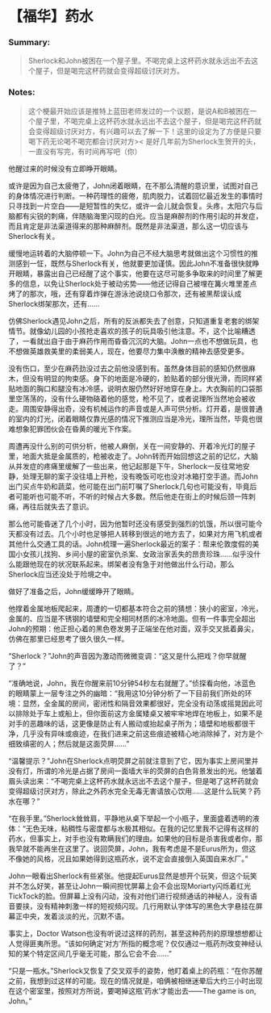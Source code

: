 # 【福华】药水

### Summary:

> Sherlock和John被困在一个屋子里。不喝完桌上这杯药水就永远出不去这个屋子，但是喝完这杯药就会变得超级讨厌对方。

### Notes:

> 这个梗最开始应该是推特上蓝田老师发过的一个议题，是说A和B被困在一个屋子里，不喝完桌上这杯药水就永远出不去这个屋子，但是喝完这杯药就会变得超级讨厌对方，有兴趣可以去了解一下！这里的设定为了方便是只要喝下药无论喝不喝完都会讨厌对方><
> 是好几年前为Sherlock生贺开的头，一直没有写完，有时间再写吧（你）



他醒过来的时候没有立即睁开眼睛。

或许是因为自己太疲倦了，John闭着眼睛，在不那么清醒的意识里，试图对自己的身体情况进行判断。一种药理性的疲倦，肌肉脱力，试着回忆最近发生的事情时只寻找到一片空白——是短暂性的失忆，或许一会儿就会恢复。头疼，太阳穴与后脑都有尖锐的刺痛，伴随脑海里闪现的白光。应当是麻醉剂的作用引起的并发症，而且肯定是非法渠道得来的那种麻醉剂。既然是非法渠道，那么这一切应该与Sherlock有关。

缓慢地运转着的大脑停顿一下。John为自己不经大脑思考就做出这个习惯性的推测感到一怔，既然与Sherlock有关，他就要更加谨慎。因此John不准备很快就睁开眼睛，暴露出自己已经醒了这个事实，他要在这尽可能多争取来的时间里了解更多的信息，以免让Sherlock处于被动劣势——他还记得自己被埋在篝火堆里差点烤了的那次，哦，还有穿着炸弹在游泳池说绕口令那次，还有被黑帮误认成Sherlock绑架那次，还有……

仿佛Sherlock遇见John之后，所有的反派都失去了创意，只知道重复老套的绑架情节。就像幼儿园的小孩抢走喜欢的孩子的玩具吸引他注意。不，这个比喻糟透了，一看就出自于由于麻药作用而昏昏沉沉的大脑。John一点也不想做玩具，也不想做英雄救美里的柔弱美人，现在，他要尽力集中涣散的精神去感受更多。

没有伤口，至少在麻药劲没过去之前他没感到有。虽然身体目前的感知仍然很麻木，但没有明显的拘束感。身下的地面是冷硬的，脸贴着的部分很光滑，而同样紧贴地面的胸口和腿没有冰冷感，说明衣服仍然好好地穿在身上。大衣胸前的口袋那里空荡荡的，没有什么硬物硌着他的感觉，枪不见了，或者说理所当然地会被收走。周围安静得出奇，没有机械运作的声音或是人声可供分析。灯开着，是很普通的室内的灯光，闭着眼睛仅靠光感的情况下推测应当是冷光，理所当然，毕竟也很难想象犯罪团伙会在昏黄的暖光下作案。

周遭再没什么别的可供分析，他被人麻倒，关在一间安静的、开着冷光灯的屋子里，地面大抵是金属质的，枪被收走了。John转而开始回想这之前的记忆，大脑从并发症的疼痛里缓解了一些出来，他记起那是下午，Sherlock一反往常地安静，处理无聊的案子没往墙上开枪，没有晚饭可吃也没对冰箱打空手道。而John出门买点牛奶和蔬菜，他可能在出门前叮嘱了Sherlock几句也可能没有，毕竟后者可能听也可能不听，不听的时候占大多数。然后他走在街上的时候后颈一阵刺痛，再往后就失去了意识。

那么他可能昏迷了几个小时，因为他暂时还没有感受到强烈的饥饿，所以很可能今天都没有过去。几个小时也足够把人转移到很远的地方去了，如果对方用飞机或者其他什么交通工具的话。John梳理一遍Sherlock最近的案子：帮来伦敦度假的美国小女孩儿找狗、乡间小屋的密室仇杀案、女政治家丢失的昂贵珍珠……似乎没什么能跟他现在的状况联系起来。绑架者没有急于对他做出什么行动，那么Sherlock应当还没处于险境之中。

做好了准备之后，John缓缓睁开了眼睛。

他撑着金属地板爬起来，周遭的一切都基本符合之前的猜想：狭小的密室，冷光，金属的、应当是不锈钢的墙壁和完全相同材质的冰冷地面。但有一件事完全超出John的预期：他正担心着的黑色卷发男子正端坐在他对面，双手交叉抵着鼻尖，仿佛在那里已经思考了很久很久一样。

“Sherlock？”John的声音因为激动而微微变调：“这又是什么把戏？你早就醒了？”

“准确地说，John，我在你醒来前10分钟54秒左右就醒了。”侦探看向他，冰蓝色的眼睛蒙上一层专注之外的幽暗：“我用这10分钟分析了一下目前我们所处的环境：显然，全金属的房间，密闭性和隔音效果都很好，完全没有动荡或摇晃因此可以排除处于车上或船上，但你面前这方金属矮桌又被牢牢地焊在地板上，如果不是对手的恶趣味的话，这更像是防止有人搬动或抬起桌子所为；墙壁和地板都很干净，几乎没有异味或痕迹，在我们进来之前这些痕迹被精心地消除掉了，对方是个细致缜密的人；然后就是这面荧屏……”

“温馨提示？”John在Sherlock点明荧屏之前就注意到了它，因为事实上房间里并没有灯，所谓的冷光是占据了房间一面墙大半的荧屏的白色背景发出的光。他皱着眉头读出来：“不喝完桌上这杯药水就永远出不去这个屋子，但是喝了这杯药就会变得超级讨厌对方，除此之外药水完全无毒无害请放心饮用……这是什么玩笑？药水在哪？”

“在我手里。”Sherlock耸耸肩，平静地从桌下举起一个小瓶子，里面盛着透明的液体：“无色无味，粘稠性与密度都与水极其相似。在我的记忆里我不记得有这样的药水，但事实上，对手也没有欺瞒我们的理由。如果他的目标是杀害我或者你，那我早就不能再坐在这里了。说回荧屏，John，我有考虑是不是Eurus所为，但这不像她的风格，况且如果她得到这瓶药水，说不定会直接倒入英国自来水厂。”

John一眼看出Sherlock有些紧张。他提起Eurus显然是想开个玩笑，但这个玩笑并不怎么好笑，甚至让John一瞬间担忧屏幕上会不会出现Moriarty闪烁着红光TickTock的脸。但屏幕上没有闪动，没有对他们进行视频通话的神秘人，没有语音要挟，没有精神刺激一样的短视频闪现。几行用默认字体写的黑色大字悬挂在屏幕正中央，发着淡淡的光，沉默不语。

事实上，Doctor Watson也没有听说过这样的药剂，甚至这种药剂的原理想想都让人觉得匪夷所思。“该如何确定‘对方’所指的概念呢？仅仅通过一瓶药剂改变神经认知的某个特定区间几乎毫无可能，那么它会不会……”

“只是一瓶水。”Sherlock又恢复了交叉双手的姿势，他盯着桌上的药瓶：“在你苏醒之前，我想到过这样的可能。现在的情况就是，咱俩被相继迷晕后大约三小时出现在这个密室里，按照对方所说，要喝掉这瓶‘药水’才能出去——The game is on, John。”